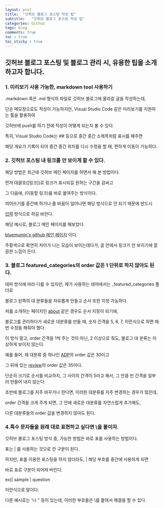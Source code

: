 ```yaml
---
layout: post
title:  "깃허브 블로그 포스팅 작성 팁"
subtitle:   "깃허브 블로그 포스팅 작성 팁"
categories: Github
tags: blog
comments: true
toc : true
toc_sticky : true
---
```


## 깃허브 블로그 포스팅 및 블로그 관리 시, 유용한 팁을 소개하고자 합니다.

### 1. 미리보기 사용 가능한, markdown tool 사용하기

.markdown 혹은 .md 형식의 파일로 깃허브 블로그에 올라갈 글을 작성하는데,

단순 메모장으로도 작성이 가능하지만, Visual Studio Code 같은 미리보기를 지원하는 툴을 활용하여

깃허브에 push를 하기 전에 작성이 어떻게 되는지 볼 수 있다.

특히, Visual Studio Code는 ## 등으로 중간 중간 소제목처럼 표시를 해주면

해당 개요가 기록이 되어 중간 중간 위치를 다시 수정을 할 때, 편하게 이동이 가능하다.

### 2. 깃허브 포스팅 내 링크를 안 보이게 할 수 있다.

해당 방법은 최근에 깃허브 메인 페이지를 하면서 해 본 방법이다.

먼저 대괄호([링크])로 링크가 표시되길 원하는 구간을 감싸고

그 다음에, (이동할 링크)를 바로 붙여주는 방식이다.

띄어쓰기를 중간에 하거나 줄 바꿈이 일어나면 해당 방식으로 안 되기 때문에 반드시

[입력](링크) 방식으로 하길 바란다.

해당 예시로, 블로그 메인 페이지를 해보았다.

[bluemumin's github 메인 페이지](https://bluemumin.github.io/) 이다.

주황색으로 확연히 차이가 나는 모습이 보이는데다가, 글 안에서 링크가 안 보이기에 깔끔한 느낌이 든다.

### 3. 블로그 featured_categories의 order 값은 1 단위로 하지 않아도 된다.

테마 방식에 따라 다를 수 있지만, 제가 사용하는 테마에서는 _featured_categories 폴더로

블로그 왼쪽의 대 분류들을 자유롭게 만들고 순서 또한 지정 가능하다.

저를 소개하는 페이지인 [about](https://bluemumin.github.io/about/) 같은 경우도 순서 지정이 되기에, 

블로그를 관리하다가 새로운 대분류를 만들 때, 숫자 간격을 5, 6, 7, 이런식으로 하면 매 번 수정을 해줘야 했다.

이 방식 말고, order 간격을 1씩 주는 것이 아닌, 2 이상으로 줘도, 블로그 대 분류는 이상하게 보이지 않는다.

예를 들어, 제 대분류 중 하나인 [ADP](https://bluemumin.github.io/category/adp/)의 order 값은 30이고

그 뒤에 있는 [review](https://bluemumin.github.io/category/review/)의 order 값은 35이다.

단순히 크기로 순서를 비교하지, 그 사이의 간격이 5라고 해서, 그 만큼 빈 간격을 일부러 만들어 내지 않는다.

초반에 블로그를 자주 바꾸거나 한다면, 이러한 대분류를 자주 변경하는 경우가 많은데,

order 간격을 크게 주게 되면, 그 안에 새로운 대분류를 자연스럽게 추가해도,

다른 대분류들의 order 값을 변경하지 않아도 된다.

### 4.특수 문자들을 원래 대로 표현하고 싶다면 \을 붙이자.

깃허브 블로그 포스팅 방식 중, 가능한 방법은 바로 표를 사용하는 방법이다.

표는 \| 를 사용하는 것으로 칸 구분이 된다.

하지만, 표를 이용한 포스팅을 하지 않더라도, \| 해당 부호를 중간에 사용하게 되면

바로 표로 구분이 되어져 버린다.

ex)| sample | question

이런식으로 말이다.

다른 예시로는 '나 " 등이 있는데, 이러한 부호들은 \를 붙여서 해결을 할 수 있다.
